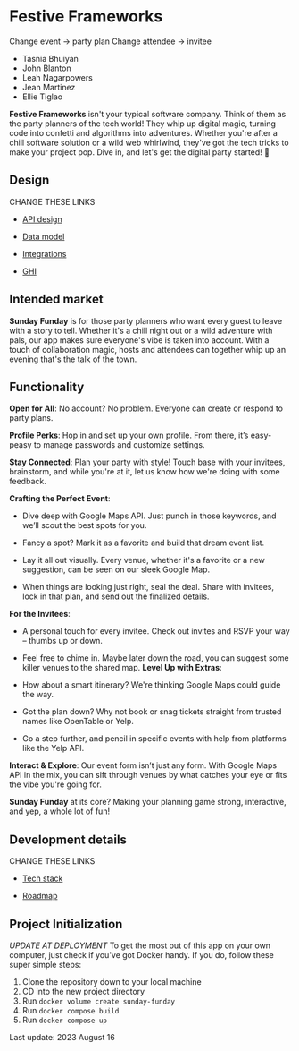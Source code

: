 # Festive Frameworks

Change event -> party plan
Change attendee -> invitee

- Tasnia Bhuiyan
- John Blanton
- Leah Nagarpowers
- Jean Martinez
- Ellie Tiglao

**Festive Frameworks** isn't your typical software company. Think of them as the party planners of the tech world! They whip up digital magic, turning code into confetti and algorithms into adventures. Whether you're after a chill software solution or a wild web whirlwind, they've got the tech tricks to make your project pop. Dive in, and let's get the digital party started! 🎉

## [](#design)Design

CHANGE THESE LINKS

- [API design](/smelli-belli/smelli-belli/-/blob/main/docs/apis.md)

- [Data model](/smelli-belli/smelli-belli/-/blob/main/docs/data-model.md)

- [Integrations](/smelli-belli/smelli-belli/-/blob/main/docs/integrations.md)

- [GHI](/smelli-belli/smelli-belli/-/blob/main/docs/ghi.md)

## [](#intended-market)Intended market

**Sunday Funday** is for those party planners who want every guest to leave with a story to tell. Whether it's a chill night out or a wild adventure with pals, our app makes sure everyone's vibe is taken into account. With a touch of collaboration magic, hosts and attendees can together whip up an evening that's the talk of the town.

## Functionality

**Open for All**: No account? No problem. Everyone can create or respond to party plans.

**Profile Perks**: Hop in and set up your own profile. From there, it’s easy-peasy to manage passwords and customize settings.

**Stay Connected**: Plan your party with style! Touch base with your invitees, brainstorm, and while you're at it, let us know how we're doing with some feedback.

**Crafting the Perfect Event**:

- Dive deep with Google Maps API. Just punch in those keywords, and we’ll scout the best spots for you.

- Fancy a spot? Mark it as a favorite and build that dream event list.

- Lay it all out visually. Every venue, whether it's a favorite or a new suggestion, can be seen on our sleek Google Map.

- When things are looking just right, seal the deal. Share with invitees, lock in that plan, and send out the finalized details.

**For the Invitees**:

- A personal touch for every invitee. Check out invites and RSVP your way – thumbs up or down.

- Feel free to chime in. Maybe later down the road, you can suggest some killer venues to the shared map.
**Level Up with Extras**:

- How about a smart itinerary? We're thinking Google Maps could guide the way.

- Got the plan down? Why not book or snag tickets straight from trusted names like OpenTable or Yelp.

- Go a step further, and pencil in specific events with help from platforms like the Yelp API.

**Interact & Explore**: Our event form isn’t just any form. With Google Maps API in the mix, you can sift through venues by what catches your eye or fits the vibe you're going for.

**Sunday Funday** at its core? Making your planning game strong, interactive, and yep, a whole lot of fun!

## [](#design)Development details

CHANGE THESE LINKS

- [Tech stack](/smelli-belli/smelli-belli/-/blob/main/docs/tech-stack.md)

- [Roadmap](/smelli-belli/smelli-belli/-/blob/main/docs/roadmap.md)

## [](#project-initialization)Project Initialization

_UPDATE AT DEPLOYMENT_
To get the most out of this app on your own computer, just check if you've got Docker handy. If you do, follow these super simple steps:

1. Clone the repository down to your local machine
2. CD into the new project directory
3. Run `docker volume create sunday-funday`
4. Run `docker compose build`
5. Run `docker compose up`

Last update: 2023 August 16
